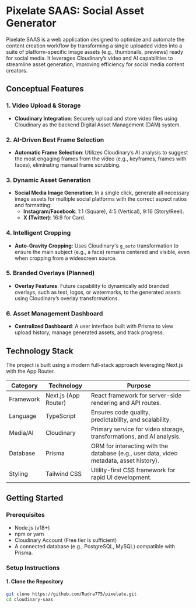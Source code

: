 # Pixelate SAAS: Social Asset Generator

Pixelate SAAS is a web application designed to optimize and automate the content creation workflow by transforming a single uploaded video into a suite of platform-specific image assets (e.g., thumbnails, previews) ready for social media. It leverages Cloudinary’s video and AI capabilities to streamline asset generation, improving efficiency for social media content creators.

## Conceptual Features

### 1. Video Upload & Storage
- **Cloudinary Integration**: Securely upload and store video files using Cloudinary as the backend Digital Asset Management (DAM) system.

### 2. AI-Driven Best Frame Selection
- **Automatic Frame Selection**: Utilizes Cloudinary’s AI analysis to suggest the most engaging frames from the video (e.g., keyframes, frames with faces), eliminating manual frame scrubbing.

### 3. Dynamic Asset Generation
- **Social Media Image Generation**: In a single click, generate all necessary image assets for multiple social platforms with the correct aspect ratios and formatting:
  - **Instagram/Facebook**: 1:1 (Square), 4:5 (Vertical), 9:16 (Story/Reel).
  - **X (Twitter)**: 16:9 for Card.

### 4. Intelligent Cropping
- **Auto-Gravity Cropping**: Uses Cloudinary's `g_auto` transformation to ensure the main subject (e.g., a face) remains centered and visible, even when cropping from a widescreen source.

### 5. Branded Overlays (Planned)
- **Overlay Features**: Future capability to dynamically add branded overlays, such as text, logos, or watermarks, to the generated assets using Cloudinary’s overlay transformations.

### 6. Asset Management Dashboard
- **Centralized Dashboard**: A user interface built with Prisma to view upload history, manage generated assets, and track progress.

## Technology Stack

The project is built using a modern full-stack approach leveraging Next.js with the App Router.

| **Category**      | **Technology**             | **Purpose**                                                   |
|-------------------|----------------------------|---------------------------------------------------------------|
| Framework         | Next.js (App Router)       | React framework for server-side rendering and API routes.      |
| Language          | TypeScript                 | Ensures code quality, predictability, and scalability.         |
| Media/AI          | Cloudinary                 | Primary service for video storage, transformations, and AI analysis. |
| Database          | Prisma                     | ORM for interacting with the database (e.g., user data, video metadata, asset history). |
| Styling           | Tailwind CSS               | Utility-first CSS framework for rapid UI development.          |

## Getting Started

### Prerequisites
- Node.js (v18+)
- npm or yarn
- Cloudinary Account (Free tier is sufficient)
- A connected database (e.g., PostgreSQL, MySQL) compatible with Prisma.

### Setup Instructions

#### 1. Clone the Repository
```bash
git clone https://github.com/Rudra775/pixelate.git
cd cloudinary-saas
